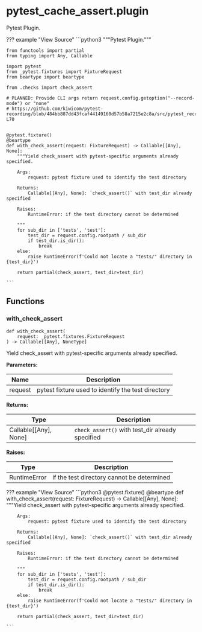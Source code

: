 #  pytest_cache_assert.plugin

Pytest Plugin.

??? example "View Source"
    ```python3
    """Pytest Plugin."""

    from functools import partial
    from typing import Any, Callable

    import pytest
    from _pytest.fixtures import FixtureRequest
    from beartype import beartype

    from .checks import check_assert

    # PLANNED: Provide CLI args return request.config.getoption("--record-mode") or "none"
    # https://github.com/kiwicom/pytest-recording/blob/484bb887dd43fcaf44149160d57b58a7215e2c8a/src/pytest_recording/plugin.py#L37-L70


    @pytest.fixture()
    @beartype
    def with_check_assert(request: FixtureRequest) -> Callable[[Any], None]:
        """Yield check_assert with pytest-specific arguments already specified.

        Args:
            request: pytest fixture used to identify the test directory

        Returns:
            Callable[[Any], None]: `check_assert()` with test_dir already specified

        Raises:
            RuntimeError: if the test directory cannot be determined

        """
        for sub_dir in ['tests', 'test']:
            test_dir = request.config.rootpath / sub_dir
            if test_dir.is_dir():
                break
        else:
            raise RuntimeError(f'Could not locate a "tests/" directory in {test_dir}')

        return partial(check_assert, test_dir=test_dir)

    ```

## Functions


### with_check_assert

```python3
def with_check_assert(
    request: _pytest.fixtures.FixtureRequest
) -> Callable[[Any], NoneType]
```



Yield check_assert with pytest-specific arguments already specified.

**Parameters:**

| Name | Description |
|---|---|
| request | pytest fixture used to identify the test directory |

**Returns:**

| Type | Description |
|---|---|
| Callable[[Any], None] | `check_assert()` with test_dir already specified |

**Raises:**

| Type | Description |
|---|---|
| RuntimeError | if the test directory cannot be determined |

??? example "View Source"
    ```python3
    @pytest.fixture()
    @beartype
    def with_check_assert(request: FixtureRequest) -> Callable[[Any], None]:
        """Yield check_assert with pytest-specific arguments already specified.

        Args:
            request: pytest fixture used to identify the test directory

        Returns:
            Callable[[Any], None]: `check_assert()` with test_dir already specified

        Raises:
            RuntimeError: if the test directory cannot be determined

        """
        for sub_dir in ['tests', 'test']:
            test_dir = request.config.rootpath / sub_dir
            if test_dir.is_dir():
                break
        else:
            raise RuntimeError(f'Could not locate a "tests/" directory in {test_dir}')

        return partial(check_assert, test_dir=test_dir)

    ```

